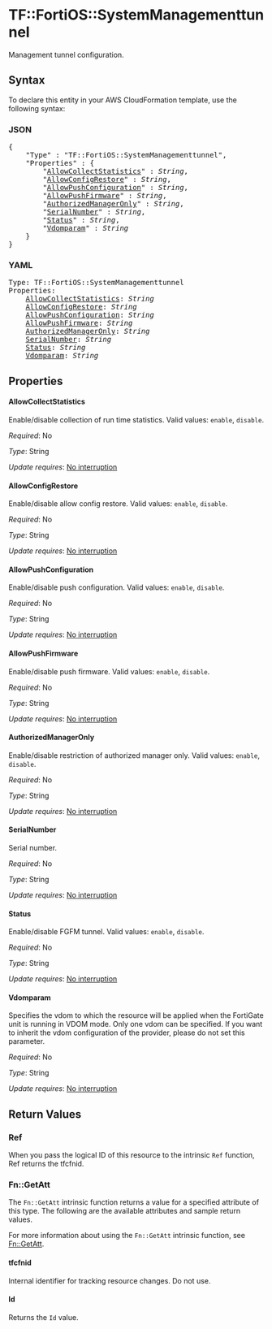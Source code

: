 # TF::FortiOS::SystemManagementtunnel

Management tunnel configuration.

## Syntax

To declare this entity in your AWS CloudFormation template, use the following syntax:

### JSON

<pre>
{
    "Type" : "TF::FortiOS::SystemManagementtunnel",
    "Properties" : {
        "<a href="#allowcollectstatistics" title="AllowCollectStatistics">AllowCollectStatistics</a>" : <i>String</i>,
        "<a href="#allowconfigrestore" title="AllowConfigRestore">AllowConfigRestore</a>" : <i>String</i>,
        "<a href="#allowpushconfiguration" title="AllowPushConfiguration">AllowPushConfiguration</a>" : <i>String</i>,
        "<a href="#allowpushfirmware" title="AllowPushFirmware">AllowPushFirmware</a>" : <i>String</i>,
        "<a href="#authorizedmanageronly" title="AuthorizedManagerOnly">AuthorizedManagerOnly</a>" : <i>String</i>,
        "<a href="#serialnumber" title="SerialNumber">SerialNumber</a>" : <i>String</i>,
        "<a href="#status" title="Status">Status</a>" : <i>String</i>,
        "<a href="#vdomparam" title="Vdomparam">Vdomparam</a>" : <i>String</i>
    }
}
</pre>

### YAML

<pre>
Type: TF::FortiOS::SystemManagementtunnel
Properties:
    <a href="#allowcollectstatistics" title="AllowCollectStatistics">AllowCollectStatistics</a>: <i>String</i>
    <a href="#allowconfigrestore" title="AllowConfigRestore">AllowConfigRestore</a>: <i>String</i>
    <a href="#allowpushconfiguration" title="AllowPushConfiguration">AllowPushConfiguration</a>: <i>String</i>
    <a href="#allowpushfirmware" title="AllowPushFirmware">AllowPushFirmware</a>: <i>String</i>
    <a href="#authorizedmanageronly" title="AuthorizedManagerOnly">AuthorizedManagerOnly</a>: <i>String</i>
    <a href="#serialnumber" title="SerialNumber">SerialNumber</a>: <i>String</i>
    <a href="#status" title="Status">Status</a>: <i>String</i>
    <a href="#vdomparam" title="Vdomparam">Vdomparam</a>: <i>String</i>
</pre>

## Properties

#### AllowCollectStatistics

Enable/disable collection of run time statistics. Valid values: `enable`, `disable`.

_Required_: No

_Type_: String

_Update requires_: [No interruption](https://docs.aws.amazon.com/AWSCloudFormation/latest/UserGuide/using-cfn-updating-stacks-update-behaviors.html#update-no-interrupt)

#### AllowConfigRestore

Enable/disable allow config restore. Valid values: `enable`, `disable`.

_Required_: No

_Type_: String

_Update requires_: [No interruption](https://docs.aws.amazon.com/AWSCloudFormation/latest/UserGuide/using-cfn-updating-stacks-update-behaviors.html#update-no-interrupt)

#### AllowPushConfiguration

Enable/disable push configuration. Valid values: `enable`, `disable`.

_Required_: No

_Type_: String

_Update requires_: [No interruption](https://docs.aws.amazon.com/AWSCloudFormation/latest/UserGuide/using-cfn-updating-stacks-update-behaviors.html#update-no-interrupt)

#### AllowPushFirmware

Enable/disable push firmware. Valid values: `enable`, `disable`.

_Required_: No

_Type_: String

_Update requires_: [No interruption](https://docs.aws.amazon.com/AWSCloudFormation/latest/UserGuide/using-cfn-updating-stacks-update-behaviors.html#update-no-interrupt)

#### AuthorizedManagerOnly

Enable/disable restriction of authorized manager only. Valid values: `enable`, `disable`.

_Required_: No

_Type_: String

_Update requires_: [No interruption](https://docs.aws.amazon.com/AWSCloudFormation/latest/UserGuide/using-cfn-updating-stacks-update-behaviors.html#update-no-interrupt)

#### SerialNumber

Serial number.

_Required_: No

_Type_: String

_Update requires_: [No interruption](https://docs.aws.amazon.com/AWSCloudFormation/latest/UserGuide/using-cfn-updating-stacks-update-behaviors.html#update-no-interrupt)

#### Status

Enable/disable FGFM tunnel. Valid values: `enable`, `disable`.

_Required_: No

_Type_: String

_Update requires_: [No interruption](https://docs.aws.amazon.com/AWSCloudFormation/latest/UserGuide/using-cfn-updating-stacks-update-behaviors.html#update-no-interrupt)

#### Vdomparam

Specifies the vdom to which the resource will be applied when the FortiGate unit is running in VDOM mode. Only one vdom can be specified. If you want to inherit the vdom configuration of the provider, please do not set this parameter.

_Required_: No

_Type_: String

_Update requires_: [No interruption](https://docs.aws.amazon.com/AWSCloudFormation/latest/UserGuide/using-cfn-updating-stacks-update-behaviors.html#update-no-interrupt)

## Return Values

### Ref

When you pass the logical ID of this resource to the intrinsic `Ref` function, Ref returns the tfcfnid.

### Fn::GetAtt

The `Fn::GetAtt` intrinsic function returns a value for a specified attribute of this type. The following are the available attributes and sample return values.

For more information about using the `Fn::GetAtt` intrinsic function, see [Fn::GetAtt](https://docs.aws.amazon.com/AWSCloudFormation/latest/UserGuide/intrinsic-function-reference-getatt.html).

#### tfcfnid

Internal identifier for tracking resource changes. Do not use.

#### Id

Returns the <code>Id</code> value.

